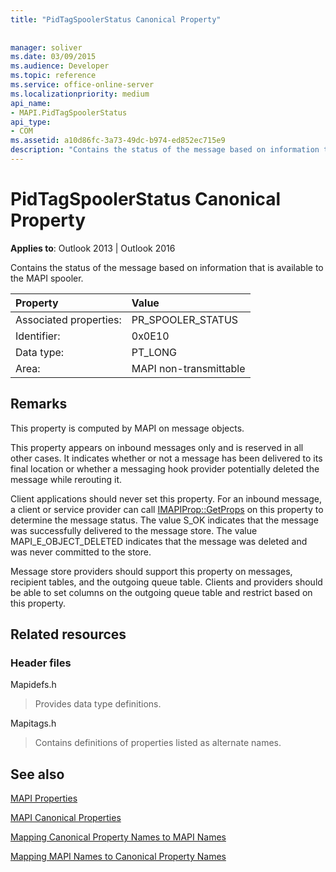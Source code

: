 ```yaml
---
title: "PidTagSpoolerStatus Canonical Property"
 
 
manager: soliver
ms.date: 03/09/2015
ms.audience: Developer
ms.topic: reference
ms.service: office-online-server
ms.localizationpriority: medium
api_name:
- MAPI.PidTagSpoolerStatus
api_type:
- COM
ms.assetid: a10d86fc-3a73-49dc-b974-ed852ec715e9
description: "Contains the status of the message based on information that is available to the MAPI spooler. This property is computed by MAPI on message objects."
---
```


# PidTagSpoolerStatus Canonical Property

  
  
**Applies to**: Outlook 2013 | Outlook 2016 
  
Contains the status of the message based on information that is available to the MAPI spooler.
  
|Property |Value |
|:-----|:-----|
|Associated properties:  <br/> |PR_SPOOLER_STATUS  <br/> |
|Identifier:  <br/> |0x0E10  <br/> |
|Data type:  <br/> |PT_LONG  <br/> |
|Area:  <br/> |MAPI non-transmittable  <br/> |
   
## Remarks

This property is computed by MAPI on message objects.
  
This property appears on inbound messages only and is reserved in all other cases. It indicates whether or not a message has been delivered to its final location or whether a messaging hook provider potentially deleted the message while rerouting it.
  
Client applications should never set this property. For an inbound message, a client or service provider can call [IMAPIProp::GetProps](imapiprop-getprops.md) on this property to determine the message status. The value S_OK indicates that the message was successfully delivered to the message store. The value MAPI_E_OBJECT_DELETED indicates that the message was deleted and was never committed to the store. 
  
Message store providers should support this property on messages, recipient tables, and the outgoing queue table. Clients and providers should be able to set columns on the outgoing queue table and restrict based on this property.
  
## Related resources

### Header files

Mapidefs.h
  
> Provides data type definitions.
    
Mapitags.h
  
> Contains definitions of properties listed as alternate names.
    
## See also



[MAPI Properties](mapi-properties.md)
  
[MAPI Canonical Properties](mapi-canonical-properties.md)
  
[Mapping Canonical Property Names to MAPI Names](mapping-canonical-property-names-to-mapi-names.md)
  
[Mapping MAPI Names to Canonical Property Names](mapping-mapi-names-to-canonical-property-names.md)

